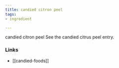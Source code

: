 ```yaml
---
title: candied citron peel
tags:
- ingredient

---
```

candied citron peel See the candied citrus peel entry.

### Links

* [[candied-foods]]

